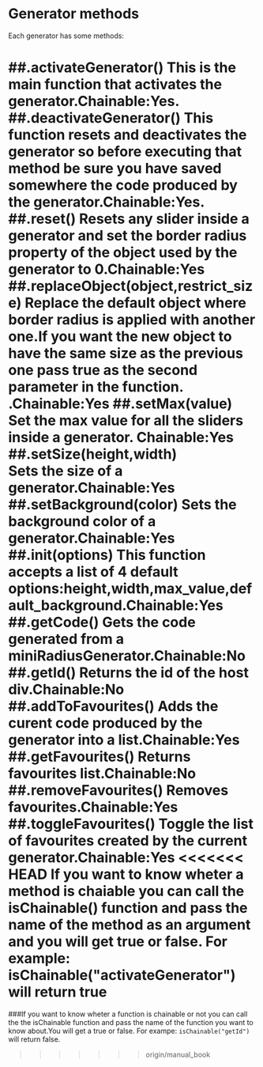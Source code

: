# Generator methods
Each generator has some methods:


##.activateGenerator()
This is the main function that activates the generator.Chainable:Yes.
##.deactivateGenerator()
This function resets and deactivates the generator so before executing that method be sure you have saved somewhere the code produced by the generator.Chainable:Yes.
##.reset()
Resets any slider inside a generator and set the border radius property of the object used by the generator to 0.Chainable:Yes
##.replaceObject(object,restrict_size)
Replace the default object where border radius is applied with another one.If you want the new object to have the same size as the previous one pass true as the second parameter in the function. .Chainable:Yes
##.setMax(value)
Set the max value for all the sliders inside a generator. Chainable:Yes
##.setSize(height,width)  
Sets the size of a generator.Chainable:Yes
##.setBackground(color)
Sets the background color of a generator.Chainable:Yes
##.init(options)
This function accepts a list of 4 default options:height,width,max_value,default_background.Chainable:Yes
##.getCode()
Gets the code generated from a miniRadiusGenerator.Chainable:No
##.getId()
Returns the id of the host div.Chainable:No
##.addToFavourites()
Adds the curent code produced by the generator into a list.Chainable:Yes
##.getFavourites()
Returns favourites list.Chainable:No
##.removeFavourites()
Removes favourites.Chainable:Yes
##.toggleFavourites()
Toggle the list of favourites created by the current generator.Chainable:Yes
<<<<<<< HEAD
If you want to know wheter a method is chaiable you can call the isChainable() function and pass the name of the method as an argument and you will get true or false.
For example: isChainable("activateGenerator") will return true
=======

###If you want to know wheter a function is chainable or not you can call the the isChainable function and pass the name of the function you want to know about.You will get a true or false.
For exampe:
    ```isChainable("getId")``` will return false.
>>>>>>> origin/manual_book
